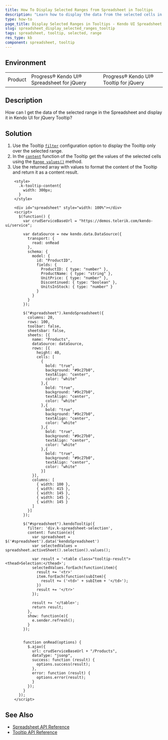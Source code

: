 ```yaml
---
title: How To Display Selected Ranges from Spreadsheet in Tooltips
description: "Learn how to display the data from the selected cells in the Spreadsheet in Kendo UI Tooltip."
type: how-to
page_title: Display Selected Ranges in Tooltips - Kendo UI Spreadsheet for jQuery
slug: spreadsheet_display_selected_ranges_tooltip
tags: spreadsheet, tooltip, selected, range
res_type: kb
component: spreadsheet, tooltip
---
```


## Environment

<table>
 <tr>
  <td>Product</td>
  <td>Progress® Kendo UI® Spreadsheet for jQuery</td>
  <td>Progress® Kendo UI® Tooltip for jQuery</td>
 </tr>
</table>

## Description

How can I get the data of the selected range in the Spreadsheet and display it in Kendo UI for jQuery Tooltip?

## Solution

1. Use the Tooltip [`filter`](/api/javascript/ui/tooltip/configuration/filter) configuration option to display the Tooltip only over the selected range.
1. In the [`content`](/api/javascript/ui/tooltip/configuration/content) function of the Tooltip get the values of the selected cells using the [`Range values()`](/api/javascript/spreadsheet/range/methods/values) method.
1. Use the returned array with values to format the content of the Tooltip and return it as a content result. 

```dojo
    <style>
      .k-tooltip-content{
        width: 300px;
      }
    </style>

    <div id="spreadsheet" style="width: 100%"></div>
    <script>
      $(function() {
        var crudServiceBaseUrl = "https://demos.telerik.com/kendo-ui/service";

        var dataSource = new kendo.data.DataSource({
          transport: {
            read: onRead
          },              
          schema: {
            model: {
              id: "ProductID",
              fields: {
                ProductID: { type: "number" },
                ProductName: { type: "string" },
                UnitPrice: { type: "number" },
                Discontinued: { type: "boolean" },
                UnitsInStock: { type: "number" }
              }
            }
          }
        });

        $("#spreadsheet").kendoSpreadsheet({
          columns: 20,
          rows: 100,
          toolbar: false,
          sheetsbar: false,
          sheets: [{
            name: "Products",
            dataSource: dataSource,
            rows: [{
              height: 40,
              cells: [
                {
                  bold: "true",
                  background: "#9c27b0",
                  textAlign: "center",
                  color: "white"
                },{
                  bold: "true",
                  background: "#9c27b0",
                  textAlign: "center",
                  color: "white"
                },{
                  bold: "true",
                  background: "#9c27b0",
                  textAlign: "center",
                  color: "white"
                },{
                  bold: "true",
                  background: "#9c27b0",
                  textAlign: "center",
                  color: "white"
                },{
                  bold: "true",
                  background: "#9c27b0",
                  textAlign: "center",
                  color: "white"
                }]
            }],
            columns: [
              { width: 100 },
              { width: 415 },
              { width: 145 },
              { width: 145 },
              { width: 145 }
            ]
          }]
        });

        $("#spreadsheet").kendoTooltip({
          filter: 'div.k-spreadsheet-selection',
          content: function(e){
            var spreadsheet = $('#spreadsheet').data('kendoSpreadsheet')
            var selectedValues = spreadsheet.activeSheet().selection().values();

            var result = '<table class="tooltip-result"><thead>Selection:</thead>';
            selectedValues.forEach(function(item){
              result += '<tr>'
              item.forEach(function(subItem){
                result += ('<td>' + subItem + '</td>');
              })
              result += '</tr>'
            });

            result += '</table>';
            return result;
          },
          show: function(e){
            e.sender.refresh();
          }
        });


        function onRead(options) {
          $.ajax({
            url: crudServiceBaseUrl + "/Products",
            dataType: "jsonp",
            success: function (result) {
              options.success(result);
            },
            error: function (result) {
              options.error(result);
            }
          });
        }
      });
    </script>
```

## See Also

* [Spreadsheet API Reference](/api/javascript/ui/spreadsheet)
* [Tooltip API Reference](/api/javascript/ui/tooltip)
